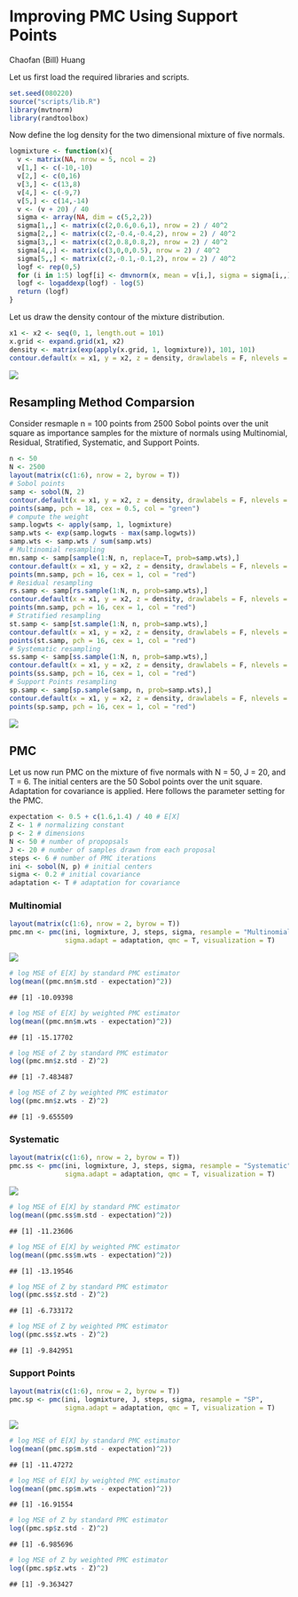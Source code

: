 Improving PMC Using Support Points
================
Chaofan (Bill) Huang

Let us first load the required libraries and scripts.

``` r
set.seed(080220)
source("scripts/lib.R")
library(mvtnorm)
library(randtoolbox)
```

Now define the log density for the two dimensional mixture of five
normals.

``` r
logmixture <- function(x){
  v <- matrix(NA, nrow = 5, ncol = 2)
  v[1,] <- c(-10,-10)
  v[2,] <- c(0,16)
  v[3,] <- c(13,8)
  v[4,] <- c(-9,7)
  v[5,] <- c(14,-14)
  v <- (v + 20) / 40
  sigma <- array(NA, dim = c(5,2,2))
  sigma[1,,] <- matrix(c(2,0.6,0.6,1), nrow = 2) / 40^2
  sigma[2,,] <- matrix(c(2,-0.4,-0.4,2), nrow = 2) / 40^2
  sigma[3,,] <- matrix(c(2,0.8,0.8,2), nrow = 2) / 40^2
  sigma[4,,] <- matrix(c(3,0,0,0.5), nrow = 2) / 40^2
  sigma[5,,] <- matrix(c(2,-0.1,-0.1,2), nrow = 2) / 40^2
  logf <- rep(0,5)
  for (i in 1:5) logf[i] <- dmvnorm(x, mean = v[i,], sigma = sigma[i,,], log = T)
  logf <- logaddexp(logf) - log(5)
  return (logf)
}
```

Let us draw the density contour of the mixture distribution.

``` r
x1 <- x2 <- seq(0, 1, length.out = 101)
x.grid <- expand.grid(x1, x2)
density <- matrix(exp(apply(x.grid, 1, logmixture)), 101, 101)
contour.default(x = x1, y = x2, z = density, drawlabels = F, nlevels = 15)
```

![](README_files/figure-gfm/contour-1.png)<!-- -->

## Resampling Method Comparsion

Consider resmaple n = 100 points from 2500 Sobol points over the unit
square as importance samples for the mixture of normals using
Multinomial, Residual, Stratified, Systematic, and Support Points.

``` r
n <- 50
N <- 2500
layout(matrix(c(1:6), nrow = 2, byrow = T))
# Sobol points
samp <- sobol(N, 2)
contour.default(x = x1, y = x2, z = density, drawlabels = F, nlevels = 15, main = "Sobol")
points(samp, pch = 18, cex = 0.5, col = "green")
# compute the weight
samp.logwts <- apply(samp, 1, logmixture)
samp.wts <- exp(samp.logwts - max(samp.logwts))
samp.wts <- samp.wts / sum(samp.wts)
# Multinomial resampling
mn.samp <- samp[sample(1:N, n, replace=T, prob=samp.wts),]
contour.default(x = x1, y = x2, z = density, drawlabels = F, nlevels = 15, main = "Multinomial")
points(mn.samp, pch = 16, cex = 1, col = "red")
# Residual resampling
rs.samp <- samp[rs.sample(1:N, n, prob=samp.wts),]
contour.default(x = x1, y = x2, z = density, drawlabels = F, nlevels = 15, main = "Residual")
points(mn.samp, pch = 16, cex = 1, col = "red")
# Stratified resampling
st.samp <- samp[st.sample(1:N, n, prob=samp.wts),]
contour.default(x = x1, y = x2, z = density, drawlabels = F, nlevels = 15, main = "Stratified")
points(st.samp, pch = 16, cex = 1, col = "red")
# Systematic resampling
ss.samp <- samp[ss.sample(1:N, n, prob=samp.wts),]
contour.default(x = x1, y = x2, z = density, drawlabels = F, nlevels = 15, main = "Systematic")
points(ss.samp, pch = 16, cex = 1, col = "red")
# Support Points resampling
sp.samp <- samp[sp.sample(samp, n, prob=samp.wts),]
contour.default(x = x1, y = x2, z = density, drawlabels = F, nlevels = 15, main = "SP")
points(sp.samp, pch = 16, cex = 1, col = "red")
```

![](README_files/figure-gfm/resample-1.png)<!-- -->

## PMC

Let us now run PMC on the mixture of five normals with N = 50, J = 20,
and T = 6. The initial centers are the 50 Sobol points over the unit
square. Adaptation for covariance is applied. Here follows the parameter
setting for the PMC.

``` r
expectation <- 0.5 + c(1.6,1.4) / 40 # E[X]
Z <- 1 # normalizing constant
p <- 2 # dimensions
N <- 50 # number of propopsals
J <- 20 # number of samples drawn from each proposal
steps <- 6 # number of PMC iterations
ini <- sobol(N, p) # initial centers
sigma <- 0.2 # initial covariance
adaptation <- T # adaptation for covariance
```

### Multinomial

``` r
layout(matrix(c(1:6), nrow = 2, byrow = T))
pmc.mn <- pmc(ini, logmixture, J, steps, sigma, resample = "Multinomial",
              sigma.adapt = adaptation, qmc = T, visualization = T)
```

![](README_files/figure-gfm/pmc-mn-1.png)<!-- -->

``` r
# log MSE of E[X] by standard PMC estimator
log(mean((pmc.mn$m.std - expectation)^2))
```

    ## [1] -10.09398

``` r
# log MSE of E[X] by weighted PMC estimator
log(mean((pmc.mn$m.wts - expectation)^2))
```

    ## [1] -15.17702

``` r
# log MSE of Z by standard PMC estimator
log((pmc.mn$z.std - Z)^2)
```

    ## [1] -7.483487

``` r
# log MSE of Z by weighted PMC estimator
log((pmc.mn$z.wts - Z)^2)
```

    ## [1] -9.655509

### Systematic

``` r
layout(matrix(c(1:6), nrow = 2, byrow = T))
pmc.ss <- pmc(ini, logmixture, J, steps, sigma, resample = "Systematic",
              sigma.adapt = adaptation, qmc = T, visualization = T)
```

![](README_files/figure-gfm/pmc-ss-1.png)<!-- -->

``` r
# log MSE of E[X] by standard PMC estimator
log(mean((pmc.ss$m.std - expectation)^2))
```

    ## [1] -11.23606

``` r
# log MSE of E[X] by weighted PMC estimator
log(mean((pmc.ss$m.wts - expectation)^2))
```

    ## [1] -13.19546

``` r
# log MSE of Z by standard PMC estimator
log((pmc.ss$z.std - Z)^2)
```

    ## [1] -6.733172

``` r
# log MSE of Z by weighted PMC estimator
log((pmc.ss$z.wts - Z)^2)
```

    ## [1] -9.842951

### Support Points

``` r
layout(matrix(c(1:6), nrow = 2, byrow = T))
pmc.sp <- pmc(ini, logmixture, J, steps, sigma, resample = "SP",
              sigma.adapt = adaptation, qmc = T, visualization = T)
```

![](README_files/figure-gfm/pmc-sp-1.png)<!-- -->

``` r
# log MSE of E[X] by standard PMC estimator
log(mean((pmc.sp$m.std - expectation)^2))
```

    ## [1] -11.47272

``` r
# log MSE of E[X] by weighted PMC estimator
log(mean((pmc.sp$m.wts - expectation)^2))
```

    ## [1] -16.91554

``` r
# log MSE of Z by standard PMC estimator
log((pmc.sp$z.std - Z)^2)
```

    ## [1] -6.985696

``` r
# log MSE of Z by weighted PMC estimator
log((pmc.sp$z.wts - Z)^2)
```

    ## [1] -9.363427
